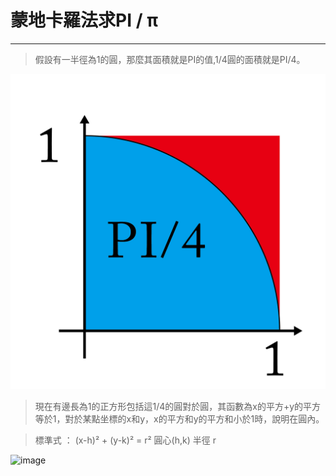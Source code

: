 # 蒙地卡羅法求PI / π
-------------------


>假設有一半徑為1的圓，那麼其面積就是PI的值,1/4圓的面積就是PI/4。

![image](https://github.com/ericshiu/monte_carlo_pie/blob/master/PI_4.jpg)


>現在有邊長為1的正方形包括這1/4的圓對於圓，其函數為x的平方+y的平方等於1，對於某點坐標的x和y，x的平方和y的平方和小於1時，說明在圓內。

>標準式 ： (x-h)² + (y-k)² = r² 圓心(h,k) 半徑 r

![image](https://github.com/ericshiu/monte_carlo_pie/blob/master/getPi.gif)
